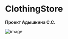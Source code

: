 # ClothingStore

<b>Проект Адышкина С.С.</b>

![image](https://user-images.githubusercontent.com/56836526/215406298-3744b7af-039d-4b4e-b61d-99a70fa5d44b.png)

